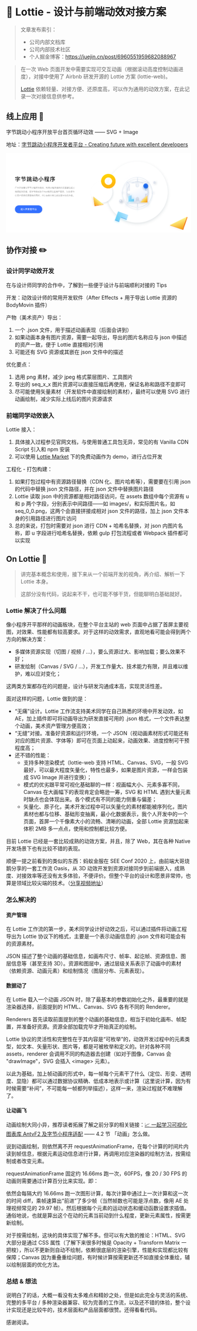 # 🎨 Lottie - 设计与前端动效对接方案

> 文章发布索引：
>
> - 公司内部文档库
> - 公司内部技术社区
> - 个人掘金博客：https://juejin.cn/post/6960551959682088967

> 在一次 Web 页面开发中需要实现可交互动画（根据滚动高度控制动画进度），对接中使用了 Airbnb 研发开源的 Lottie 方案 (lottie-web)。
>
> [Lottie](https://airbnb.io/lottie) 依赖轻量、对接方便、还原度高，可以作为通用的动效方案，在此记录一次对接信息供参考。

## 线上应用 🌰

字节跳动小程序开放平台首页循环动效 —— SVG + Image

地址：[字节跳动小程序开发者平台 - Creating future with excellent developers](https://microapp.bytedance.com/)

![字节跳动小程序开平首页 Lottie 动画](./source/bd-microapp-example.png)

## 协作对接 ✏️

### 设计同学动效开发

在与设计师同学的合作中，了解到一些便于设计与前端顺利对接的 Tips

开发：动效设计师的常用开发软件（After Effects + 用于导出 Lottie 资源的 BodyMovin 插件）

产物（美术资产）导出：

1. 一个 .json 文件，用于描述动画表现（后面会讲到）
2. 如果动画本身有图片资源，需要一起导出，导出的图片名称应与 json 中描述的资产一致，便于 Lottie 直接相对引用
3. 可能还有 SVG 资源或其嵌在 json 文件中的描述

优化要点：

1. 选用 png 素材，减少 jpeg 格式蒙层图片、工具图片
2. 导出的 seq_x_x 图片资源可以直接压缩后再使用，保证名称和路径不变即可
3. 尽可能使用矢量素材（开发软件中直接绘制的素材），最终可以使用 SVG 进行动画绘制，减少实际上线后的图片资源请求

### 前端同学动效嵌入

Lottie 接入：

1. 具体接入过程参见官网文档，与使用普通工具包无异，常见的有 Vanilla CDN Script 引入和 npm 安装
2. 可以使用 [Lottie Market](https://lottiefiles.com/marketplace) 下的免费动画作为 demo，进行占位开发

工程化 - 打包构建：

1. 如果打包过程中有资源路径替换（CDN 化、图片哈希等），需要要在引用 json 的代码中替换 json 文件路径，并在 json 文件中替换图片路径
2. Lottie 读取 json 中的资源都是相对路径访问，在 assets 数组中每个资源有 u 和 p 两个字段，分别表示中间路径——如 images/，和实际图片名，如 seq_0_0.png，这两个会直接拼接成相对 json 文件的路径，加上 json 文件本身的引用路径进行图片访问
3. 总的来说，打包时需要对 json 进行 CDN + 哈希名替换，对 json 内图片名称，即 u 字段进行哈希名替换，依赖 gulp 打包流程或者 Webpack 插件都可以实现

## On Lottie 👾

> 讲完基本概念和使用，接下来从一个前端开发的视角，再介绍、解析一下 Lottie 本身。
>
> 这部分没有代码，说起来不干，也可能不够干货，但能聊明白基础就好。

### Lottie 解决了什么问题

像小程序开平那样的动画板块，在整个平台主站的 web 页面中占据了首屏主要视图，对效果、性能都有较高要求。对于这样的动效需求，直观地看可能会得到两个方向的解决方案：

- 多媒体资源实现（切图 / 视频 / ...），要么资源过大、影响加载；要么效果不好；
- 研发绘制（Canvas / SVG / ...），开发工作量大、技术能力有限，并且难以维护，难以应对变化；

这两类方案都存在的问题是，设计与研发沟通成本高，实现灵活性差。

面对这样的问题，Lottie 做到的是：

- “无痛”设计。Lottie 工作流支持美术同学在自己熟悉的环境中开发动效，如 AE，加上插件即可将动画导出为研发直接可用的 .json 格式，一个文件表达整个动画，美术资产管理方便高效；
- “无缝”对接。准备好资源和运行环境，一个 JSON（视动画素材形式可能还有对应的图片资源、字体等）即可在页面上动起来，动画效果、进度控制可干预程度高；
- 还不错的性能：
  - 支持多种渲染模式（lottie-web 支持 HTML、Canvas、SVG，一般 SVG 最好，可以最大程度矢量化，特性也最多，如果是图片资源，一样会包装成 SVG Image 并进行变换）；
  - 模式的优劣跟平常可视化基础聊的一样：视画幅大小、元素多寡不同，Canvas 在大画幅下的表现肯定会略逊一筹，SVG 和 HTML 遇到大量元素时缺点也会体现出来。各个模式有不同的能力侧重与偏差；
  - 矢量化、原子化，美术开发过程中可以矢量化的素材都能被序列化，图片素材也都与位移、基础形变抽离，最小化数据表示，我个人开发中的一个页面，首屏一个千像素大小的流畅、清晰的动画，全部 Lottie 资源加起来体积 2MB 多一点点，使用和控制都比较方便。

目前 Lottie 已经是一套比较成熟的动效方案，并且，除了 Web，其在各种 Native 开发场景下也有比较不错的表现。

顺便一提之前看到的类似的东西：蚂蚁金服在 SEE Conf 2020 上，由前端大哥烧鹅分享的一套工作流 Oasis，从 3D 动效开发到资源对接同步到前端嵌入，成熟度、对接效率等还没有太多体验，不便评价。但整个平台的设计和愿景非常帅，也算是领域比较尖端的技术。（[分享视频地址](https://www.bilibili.com/video/BV1FJ411H7Gr)）

### 怎么解决的

#### 资产管理

在 Lottie 工作流的第一步，美术同学设计好动效之后，可以通过插件将动画工程导出为 Lottie 协议下的格式，主要是一个表示动画信息的 .json 文件和可能会有的资源素材。

JSON 描述了整个动画的基础信息，如画布尺寸、帧率、起讫帧、资源信息、图层信息等（甚至支持 3D）。资源和图层中，通过层级关系表示了动画中的素材（依赖资源、动画元素）和绘制情况（图层分布、元素表现）。

#### 数据动了

在 Lottie 载入一个动画 JSON 时，除了最基本的参数初始化之外，最重要的就是渲染器选择，前面提到的 HTML、Canvas、SVG 各有不同的 Renderer。

Renderers 首先读取前面提到的整个动画的基础信息，相当于初始化画布、帧配置，并准备好资源。资源全部加载完毕才开始真正的绘制。

Lottie 协议的灵活性和完整性在于其内容是“可枚举”的，动效开发过程中的元素类型，如文本、矢量形状、图片等，都是可被枚举和定义的。针对各种不同 assets，renderer 会调用不同的构造器去创建（如对于图像，Canvas 会 "drawImage"，SVG 会插入 \<image\> 元素）。

以此为基础，加上帧动画的形式中，每一帧每个元素干了什么（定位、形变、透明度、显隐）都可以通过数据协议精确、低成本地表示或计算（这里说计算，因为有时候需要“补间”，不可能每一帧都列举描述），这样一来，渲染过程就不难理解了。

#### 让动画飞

动画绘制大同小异，推荐读者拓展了解之前分享的相关链接：[📈 一起学习可视化图表库 AntvF2 及字节小程序适配](../1-AntvF2_BytedanceMicroApp/📈一起学习可视化图表库AntvF2及字节小程序适配.md) —— 4.2 节 「动画」怎么做。

说到动画绘制，则依然离不开 requestAnimationFrame，在每个计算的时间片内读到帧信息，根据元素运动信息进行计算，再调用对应渲染器的绘制方法，按需绘制或者改变元素。

requestAnimationFrame 固定约 16.66ms 跑一次，60FPS，像 20 / 30 FPS 的动画则需要通过计算百分比来实现。即：

依然会每隔大约 16.66ms 跑一次图形计算，每次计算中通过上一次计算和这一次的时间 diff，乘帧速算出“前进”了多少帧（当然帧数也可能是浮点数，像用 AE 处理视频常见的 29.97 帧）。然后根据每个元素的运动状态和缓动函数设置求插值。通俗地说，也就是算出这个在动的元素当前动到什么程度，更新元素属性，按需更新绘制。

对于按需绘制，这块的具体实现了解不多。但可以有大致的推论：HTML、SVG 大部分是通过 CSS 属性（了解下来很多时候是 Opacity + Transform Matrix 一把梭），所以不更新则自动不绘制，依赖很底层的渲染引擎，性能和实现都比较有保障；Canvas 因为重叠重绘问题，有时候计算按需更新还不如直接全体重绘，辅以绘制层面的优化方法。

### 总结 & 想法

说明白了的话，大概一看没有太多难点和精妙之处，但是如此完全与灵活的系统、完整的多平台 / 多种渲染器兼容、较为完善的工作流，以及还不错的体验，整个设计实现还是比较牛的，技术层面和产品层面都很赞。还得看看代码。

感谢阅读。
